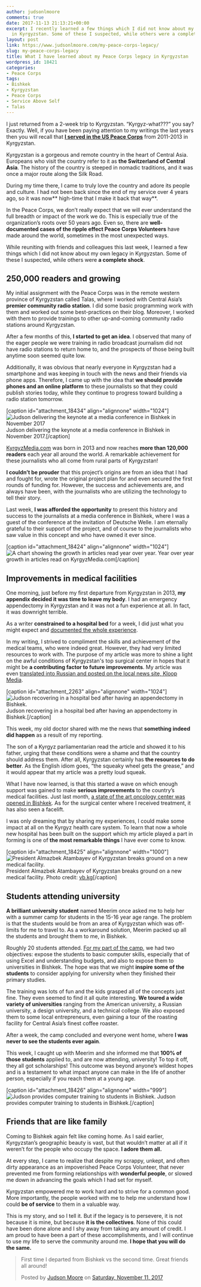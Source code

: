 ```yaml
---
author: judsonlmoore
comments: true
date: 2017-11-13 21:13:21+00:00
excerpt: I recently learned a few things which I did not know about my own legacy
  in Kyrgyzstan. Some of these I suspected, while others were a complete shock.
layout: post
link: https://www.judsonlmoore.com/my-peace-corps-legacy/
slug: my-peace-corps-legacy
title: What I have learned about my Peace Corps legacy in Kyrgyzstan
wordpress_id: 18421
categories:
- Peace Corps
tags:
- Bishkek
- Kyrgyzstan
- Peace Corps
- Service Above Self
- Talas
---
```


I just returned from a 2-week trip to Kyrgyzstan. “Kyrgyz-what???” you say? Exactly. Well, if you have been paying attention to my writings the last years then you will recall that [**I served in the US Peace Corps**](https://www.judsonlmoore.com/blog/jobs/peace-corps/) from 2011-2013 in Kyrgyzstan.

Kyrgyzstan is a gorgeous and remote country in the heart of Central Asia. Europeans who visit the country refer to it as **the Switzerland of Central Asia**. The history of the country is steeped in nomadic traditions, and it was once a major route along the Silk Road.

During my time there, I came to truly love the country and adore its people and culture. I had not been back since the end of my service over 4 years ago, so it was now** high-time that I make it back that way**.

In the Peace Corps, we don’t really expect that we will ever understand the full breadth or impact of the work we do. This is especially true of the organization’s roots over 50 years ago. Even so, there are **well-documented cases of the ripple effect Peace Corps Volunteers** have made around the world, sometimes in the most unexpected ways.

While reuniting with friends and colleagues this last week, I learned a few things which I did not know about my own legacy in Kyrgyzstan. Some of these I suspected, while others were **a complete shock**.


## 250,000 readers and growing


My initial assignment with the Peace Corps was in the remote western province of Kyrgyzstan called Talas, where I worked with Central Asia’s **premier community radio station**. I did some basic programming work with them and worked out some best-practices on their blog. Moreover, I worked with them to provide trainings to other up-and-coming community radio stations around Kyrgyzstan.

After a few months of this, **I started to get an idea**. I observed that many of the eager people we were training in radio broadcast journalism did not have radio stations to return home to, and the prospects of those being built anytime soon seemed quite low.

Additionally, it was obvious that nearly everyone in Kyrgyzstan had a smartphone and was keeping in touch with the news and their friends via phone apps. Therefore, I came up with the idea that **we should provide phones and an online platform** to these journalists so that they could publish stories today, while they continue to progress toward building a radio station tomorrow.

[caption id="attachment_18434" align="alignnone" width="1024"]![Judson delivering the keynote at a media conference in Bishkek in November 2017](https://www.judsonlmoore.com/wp-content/uploads/2017/11/conference-community-media-kyrgyzstan-nov-2017-judson-keynote-1024x683.jpg) Judson delivering the keynote at a media conference in Bishkek in November 2017.[/caption]

[KyrgyzMedia.com](http://kyrgyzmedia.com/) was born in 2013 and now reaches **more than 120,000 readers** each year all around the world. A remarkable achievement for these journalists who all come from rural parts of Kyrgyzstan!

**I couldn’t be prouder** that this project’s origins are from an idea that I had and fought for, wrote the original project plan for and even secured the first rounds of funding for. However, the success and achievements are, and always have been, with the journalists who are utilizing the technology to tell their story.

Last week, **I was afforded the opportunity** to present this history and success to the journalists at a media conference in Bishkek, where I was a guest of the conference at the invitation of Deutsche Welle. I am eternally grateful to their support of the project, and of course to the journalists who saw value in this concept and who have owned it ever since.

[caption id="attachment_18424" align="alignnone" width="1024"]![A chart showing the growth in articles read year over year. ](https://www.judsonlmoore.com/wp-content/uploads/2017/11/kyrgyzmedia.com-5-year-growth-1024x555.png) Year over year growth in articles read on KyrgyzMedia.com[/caption]


## Improvements in medical facilities


One morning, just before my first departure from Kyrgyzstan in 2013, **my appendix decided it was time to leave my body**. I had an emergency appendectomy in Kyrgyzstan and it was not a fun experience at all. In fact, it was downright terrible.

As a writer **constrained to a hospital bed** for a week, I did just what you might expect and [documented the whole experience](https://www.judsonlmoore.com/appendectomy-in-bishkek/).

In my writing, I strived to compliment the skills and achievement of the medical teams, who were indeed great. However, they had very limited resources to work with. The purpose of my article was more to shine a light on the awful conditions of Kyrgyzstan's top surgical center in hopes that it might be **a contributing factor to future improvements**. My article was even [translated into Russian and posted on the local news site, Kloop Media](https://kloop.kg/blog/2013/04/29/kak-amerikanets-perezhil-appenditsit-v-bishkeke/).

[caption id="attachment_2263" align="alignnone" width="1024"]![Judson recovering in a hospital bed after having an appendectomy in Bishkek.](https://www.judsonlmoore.com/wp-content/uploads/2013/04/Appendectomy-at-Bishkeks-Natonal-Surgical-Center-049-1024x768.jpg) Judson recovering in a hospital bed after having an appendectomy in Bishkek.[/caption]

This week, my old doctor shared with me the news that **something indeed did happen** as a result of my reporting.

The son of a Kyrgyz parliamentarian read the article and showed it to his father, urging that these conditions were a shame and that the country should address them. After all, Kyrgyzstan certainly has **the resources to do better**. As the English idiom goes, “the squeaky wheel gets the grease,” and it would appear that my article was a pretty loud squeak.

What I have now learned, is that this started a wave on which enough support was gained to make **serious improvements** to the country’s medical facilities. Just last month, [a state of the art oncology center was opened in Bishkek](http://www.vb.kg/doc/367922_atambaev:_narody_nyjno_sozdat_dostoynye_ysloviia_dlia_polycheniia_medpomoshi.html). As for the surgical center where I received treatment, it has also seen a facelift.

I was only dreaming that by sharing my experiences, I could make some impact at all on the Kyrgyz health care system. To learn that now a whole new hospital has been built on the support which my article played a part in forming is one of **the most remarkable things** I have ever come to know.

[caption id="attachment_18425" align="alignnone" width="1000"]![President Almazbek Atambayev of Kyrgyzstan breaks ground on a new medical facility. ](https://www.judsonlmoore.com/wp-content/uploads/2017/11/kyrgyzstan-president-almazbek-atambayev-breaking-ground-hospital.jpg) President Almazbek Atambayev of Kyrgyzstan breaks ground on a new medical facility. Photo credit: [vb.kg](http://www.vb.kg/doc/367922_atambaev:_narody_nyjno_sozdat_dostoynye_ysloviia_dlia_polycheniia_medpomoshi.html)[/caption]


## Students attending university


**A brilliant university student** named Meerim once asked me to help her with a summer camp for students in the 15-16 year age range. The problem is that the students would be from an area of Kyrgyzstan which was off-limits for me to travel to. As a workaround solution, Meerim packed up all the students and brought them to me, in Bishkek.

Roughly 20 students attended. [For my part of the camp](https://www.judsonlmoore.com/bishkek-ict-training/), we had two objectives: expose the students to basic computer skills, especially that of using Excel and understanding budgets, and also to expose them to universities in Bishkek. The hope was that we might **inspire some of the students** to consider applying for university when they finished their primary studies.

The training was lots of fun and the kids grasped all of the concepts just fine. They even seemed to find it all quite interesting. **We toured a wide variety of universities** ranging from the American university, a Russian university, a design university, and a technical college. We also exposed them to some local entrepreneurs, even gaining a tour of the roasting facility for Central Asia’s finest coffee roaster.

After a week, the camp concluded and everyone went home, where **I was never to see the students ever again**.

This week, I caught up with Meerim and she informed me that **100% of those students** applied to, and are now attending, university! To top it off, they all got scholarships! This outcome was beyond anyone’s wildest hopes and is a testament to what impact anyone can make in the life of another person, especially if you reach them at a young age.

[caption id="attachment_18426" align="alignnone" width="999"]![Judson provides computer training to students in Bishkek.](https://www.judsonlmoore.com/wp-content/uploads/2017/11/Bishkek-ICT-Training.jpg) Judson provides computer training to students in Bishkek.[/caption]


## Friends that are like family


Coming to Bishkek again felt like coming home. As I said earlier, Kyrgyzstan’s geographic beauty is vast, but that wouldn’t matter at all if it weren’t for the people who occupy the space. **I adore them all.**

At every step, I came to realize that despite my scrappy, unkept, and often dirty appearance as an impoverished Peace Corps Volunteer, that never prevented me from forming relationships with **wonderful people**, or slowed me down in advancing the goals which I had set for myself.

Kyrgyzstan empowered me to work hard and to strive for a common good. More importantly, the people worked with me to help me understand how I could **be of service** to them in a valuable way.

This is my story, and so I tell it. But if the legacy is to persevere, it is not because it is mine, but because **it is the collectives**. None of this could have been done alone and I shy away from taking any amount of credit. I am proud to have been a part of these accomplishments, and I will continue to use my life to serve the community around me. **I hope that you will do the same.**






<blockquote>First time I departed from Bishkek vs the second time. Great friends all around!

Posted by [Judson Moore](https://www.facebook.com/judsonlmoore) on [Saturday, November 11, 2017](https://www.facebook.com/judsonlmoore/posts/10108298844121885)</blockquote>



